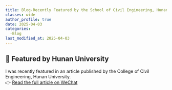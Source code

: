 ```yaml
---
title: Blog-Recently Featured by the School of Civil Engineering, Hunan University
classes: wide
author_profile: true
date: 2025-04-03
categories: 
  -Blog
last_modified_at: 2025-04-03
---
```



## 📢 Featured by Hunan University

I was recently featured in an article published by the College of Civil Engineering, Hunan University.  
👉 [Read the full article on WeChat](https://mp.weixin.qq.com/s/sMtM10wl2myPuwapOAP3xg)


